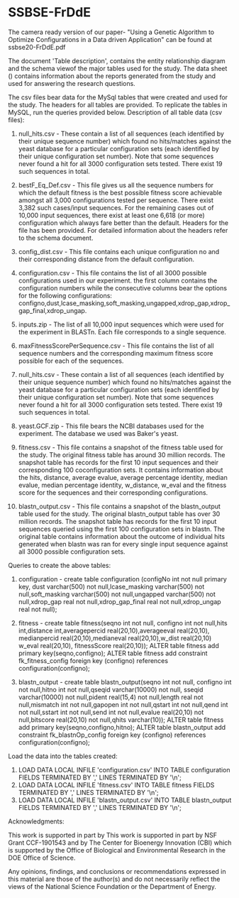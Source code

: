 # SSBSE-FrDdE

The camera ready version of our paper- "Using a Genetic Algorithm to Optimize Configurations in a Data driven Application" can be found at ssbse20-FrDdE.pdf

The document 'Table description', contains the entity relationship diagram and the schema viewof the major tables used for the study.
The data sheet () contains information about the reports generated from the study and used for answering the research questions.

The csv files bear data for the MySql tables that were created and used for the study. The headers for all tables are provided. To replicate the tables in MySQL, run the queries provided below. Description of all table data (csv files):

1. null_hits.csv - These contain a list of all sequences (each identified by their unique sequence number) which found no hits/matches against the yeast database for a particular configuration sets (each identified by their unique configuration set number). Note that some sequences never found a hit for all 3000 configuration sets tested. There exist 19 such sequences in total.

2. bestF_Eq_Def.csv - This file gives us all the sequence numbers for which the default fitness is the best possible fitness score achievable amongst all 3,000 configurations tested per sequence. There exist 3,382 such cases/input sequences. For the remaining cases  out of 10,000 input sequences, there exist at least one 6,618 (or more) configuration which always fare better than the default. Headers for the file has been provided. For detailed information about the headers refer to the schema document.

3. config_dist.csv - This file contains each unique configuration no and their corresponding distance from the default configuration.

4. configuration.csv - This file contains the list of all 3000 possible configurations used in our experiment. the first column contains the configuration numbers while the consecutive columns bear the options for the following configurations: configno,dust,lcase_masking,soft_masking,ungapped,xdrop_gap,xdrop_gap_final,xdrop_ungap.

5. inputs.zip - The list of all 10,000 input sequences which were used for the experiment in BLASTn. Each file corresponds to a single sequence.

6. maxFitnessScorePerSequence.csv - This file contains the list of all sequence numbers and the corresponding maximum fitness score possible for each of the sequences.

7. null_hits.csv - These contain a list of all sequences (each identified by their unique sequence number) which found no hits/matches against the yeast database for a particular configuration sets (each identified by their unique configuration set number). Note that some sequences never found a hit for all 3000 configuration sets tested. There exist 19 such sequences in total.

8. yeast.GCF.zip - This file bears the NCBI databases used for the experiment. The database we used was Baker's yeast.

9. fitness.csv - This file contains a snapshot of the fitness table used for the study. The original fitness table has around 30 million records. The snapshot table has records for the first 10 input sequences and their corresponding 100 coconfiguration sets. It contains information about the hits, distance, average evalue, average percentage identity, median evalue, median percentage identity, w_distance, w_eval and the fitness score for the sequences and their corresponding configurations. 

10. blastn_output.csv - This file contains a snapshot of the blastn_output table used for the study. The original blastn_output table has over 30 million records. The snapshot table has records for the first 10 input sequences queried using the first 100 configuration sets in blastn. The original table contains information about the outcome of individual hits generated when blastn was ran for every single input sequence against all 3000 possible configuration sets.

Queries to create the above tables: 

1. configuration -
create table configuration (configNo int not null primary key, dust varchar(500) not null,lcase_masking varchar(500) not null,soft_masking varchar(500) not null,ungapped varchar(500) not null,xdrop_gap real not null,xdrop_gap_final real not null,xdrop_ungap real not null);

2. fitness - 
create table fitness(seqno int not null, configno int not null,hits int,distance int,averagepercid real(20,10),averageeval real(20,10), medianpercid real(20,10),medianeval real(20,10),w_dist real(20,10) w_eval real(20,10), fitnessScore real(20,10));
ALTER table fitness add primary key(seqno,configno);
ALTER table fitness add constraint fk_fitness_config foreign key (configno) references configuration(configno);

3. blastn_output - 
create table blastn_output(seqno int not null, configno int not null,hitno int not null,qseqid varchar(10000) not null, sseqid varchar(10000) not null,pident real(15,4) not null,length real not null,mismatch int not null,gapopen int not null,qstart int not null,qend int not null,sstart int not null,send int not null,evalue real(20,10) not null,bitscore real(20,10) not null,qhits varchar(10));
ALTER table fitness add primary key(seqno,configno,hitno);
ALTER table blastn_output add constraint fk_blastnOp_config foreign key (configno) references configuration(configno);

Load the data into the tables created:

1. LOAD DATA LOCAL INFILE 'configuration.csv' INTO TABLE configuration FIELDS TERMINATED BY ',' LINES TERMINATED BY '\n';
2. LOAD DATA LOCAL INFILE 'fitness.csv' INTO TABLE fitness FIELDS TERMINATED BY ',' LINES TERMINATED BY '\n';
3. LOAD DATA LOCAL INFILE 'blastn_output.csv' INTO TABLE blastn_output FIELDS TERMINATED BY ',' LINES TERMINATED BY '\n';

Acknowledgments:

This work is supported in part by This work is supported in part by NSF Grant CCF-1901543 and by The Center for Bioenergy Innovation (CBI) which is supported by the Office of Biological and Environmental Research in the DOE Office of Science.

Any opinions, findings, and conclusions or recommendations expressed in this material are those of the author(s) and do not necessarily reflect the views of the National Science Foundation or the Department of Energy.
